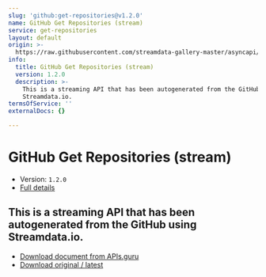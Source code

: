 ```yaml
---
slug: 'github:get-repositories@v1.2.0'
name: GitHub Get Repositories (stream)
service: get-repositories
layout: default
origin: >-
  https://raw.githubusercontent.com/streamdata-gallery-master/asyncapi/master/_listings/github/github-get-repositories-stream-async.md
info:
  title: GitHub Get Repositories (stream)
  version: 1.2.0
  description: >-
    This is a streaming API that has been autogenerated from the GitHub using
    Streamdata.io.
termsOfService: ''
externalDocs: {}

---
```

# GitHub Get Repositories (stream)

* Version: `1.2.0`
* [Full details](../html/github:get-repositories@v1.2.0.html)



## This is a streaming API that has been autogenerated from the GitHub using Streamdata.io.



* [Download document from APIs.guru](https://raw.githubusercontent.com/APIs-guru/asyncapi-directory/master/docs/APIs/github%3Aget-repositories%40v1.2.0.yaml)
* [Download original / latest](https://raw.githubusercontent.com/streamdata-gallery-master/asyncapi/master/_listings/github/github-get-repositories-stream-async.md)

<script type="application/ld+json">
{
  "@context": "http://schema.org/",
  "@type": "WebAPI",
  "description": "This is a streaming API that has been autogenerated from the GitHub using Streamdata.io.",
  "documentation": "",

  "name": "GitHub Get Repositories (stream)"
}
</script>
